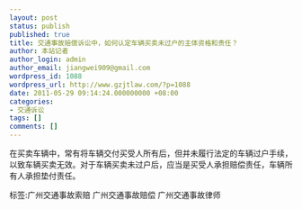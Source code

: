 ```yaml
---
layout: post
status: publish
published: true
title: 交通事故赔偿诉讼中，如何认定车辆买卖未过户的主体资格和责任？
author: 本站记者
author_login: admin
author_email: jiangwei909@gmail.com
wordpress_id: 1088
wordpress_url: http://www.gzjtlaw.com/?p=1088
date: 2011-05-29 09:14:24.000000000 +08:00
categories:
- 交通诉讼
tags: []
comments: []
---
```

在买卖车辆中，常有将车辆交付买受人所有后，但并未履行法定的车辆过户手续，以致车辆买卖无效。对于车辆买卖未过户后，应当是买受人承担赔偿责任，车辆所有人承担垫付责任。标签:广州交通事故索赔 广州交通事故赔偿 广州交通事故律师
